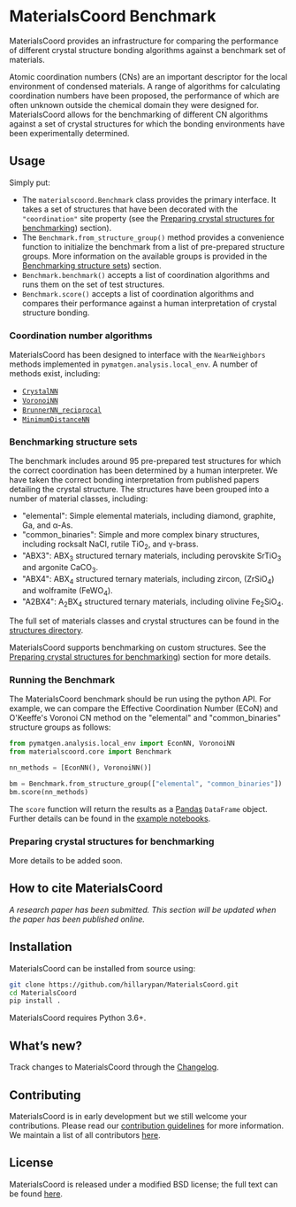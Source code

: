 # MaterialsCoord Benchmark

MaterialsCoord provides an infrastructure for comparing the performance of
different crystal structure bonding algorithms against a benchmark set of
materials.

Atomic coordination numbers (CNs) are an important descriptor for the local
environment of condensed materials. A range of algorithms for calculating
coordination numbers have been proposed, the performance of which are often
unknown outside the chemical domain they were designed for. MaterialsCoord
allows for the benchmarking of different CN algorithms against a set of crystal
structures for which the bonding environments have been experimentally
determined.

## Usage

Simply put:

- The `materialscoord.Benchmark` class provides the primary interface.
  It takes a set of structures that have been decorated with the
  `"coordination"` site property (see the [Preparing crystal structures for benchmarking](#preparing-crystal-structures-for-benchmarking))
  section).
- The `Benchmark.from_structure_group()` method provides a convenience function
  to initialize the benchmark from a list of pre-prepared structure groups.
  More information on the available groups is provided in the
  [Benchmarking structure sets](#benchmarking-structure-sets))
  section.
- `Benchmark.benchmark()` accepts a list of coordination algorithms and runs them
  on the set of test structures.
- `Benchmark.score()` accepts a list of coordination algorithms and compares
  their performance against a human interpretation of crystal structure bonding.

### Coordination number algorithms

MaterialsCoord has been designed to interface with the `NearNeighbors` methods
implemented in `pymatgen.analysis.local_env`. A number of methods exist,
including:

- [`CrystalNN`](https://pymatgen.org/pymatgen.analysis.local_env.html#pymatgen.analysis.local_env.CrystalNN)
- [`VoronoiNN`](https://pymatgen.org/pymatgen.analysis.local_env.html#pymatgen.analysis.local_env.VoronoiNN)
- [`BrunnerNN_reciprocal`](https://pymatgen.org/pymatgen.analysis.local_env.html#pymatgen.analysis.local_env.BrunnerNN_reciprocal)
- [`MinimumDistanceNN`](https://pymatgen.org/pymatgen.analysis.local_env.html#pymatgen.analysis.local_env.MinimumDistanceNN)

### Benchmarking structure sets

The benchmark includes around 95 pre-prepared test structures for which the
correct coordination has been determined by a human interpreter. We have taken
the correct bonding interpretation from published papers detailing the crystal
structure. The structures have been grouped into a number of material classes,
including:

- "elemental": Simple elemental materials, including diamond, graphite, Ga,
  and α-As.
- "common_binaries": Simple and more complex binary structures, including
  rocksalt NaCl, rutile TiO<sub>2</sub>, and γ-brass.
- "ABX3": ABX<sub>3</sub> structured ternary materials, including perovskite
  SrTiO<sub>3</sub> and argonite CaCO<sub>3</sub>.
- "ABX4": ABX<sub>4</sub> structured ternary materials, including zircon,
  (ZrSiO<sub>4</sub>) and wolframite (FeWO<sub>4</sub>).
- "A2BX4": A<sub>2</sub>BX<sub>4</sub> structured ternary materials, including
  olivine Fe<sub>2</sub>SiO<sub>4</sub>.

The full set of materials classes and crystal structures can be found
in the [structures directory](https://github.com/hillarypan/MaterialsCoord/tree/master/materialscoord/structures).

MaterialsCoord supports benchmarking on custom structures. See the
[Preparing crystal structures for benchmarking](#preparing-crystal-structures-for-benchmarking))
section for more details.

### Running the Benchmark

The MaterialsCoord benchmark should be run using the python API. For example,
we can compare the Effective Coordination Number (ECoN) and O'Keeffe's Voronoi
CN method on the "elemental" and "common_binaries" structure groups as follows:

```python
from pymatgen.analysis.local_env import EconNN, VoronoiNN
from materialscoord.core import Benchmark

nn_methods = [EconNN(), VoronoiNN()]

bm = Benchmark.from_structure_group(["elemental", "common_binaries"])
bm.score(nn_methods)
```

The `score` function will return the results as a [Pandas](https://pandas.pydata.org)
`DataFrame` object. Further details can be found in the
[example notebooks](https://github.com/hillarypan/MaterialsCoord/tree/master/examples).

### Preparing crystal structures for benchmarking

More details to be added soon.

## How to cite MaterialsCoord

*A research paper has been submitted. This section will be updated when the
paper has been published online.*

## Installation

MaterialsCoord can be installed from source using:

```bash
git clone https://github.com/hillarypan/MaterialsCoord.git
cd MaterialsCoord
pip install .
```

MaterialsCoord requires Python 3.6+.

## What’s new?

Track changes to MaterialsCoord through the
[Changelog](https://github.com/hillarypan/MaterialsCoord/blob/master/CHANGELOG.rst).

## Contributing

MaterialsCoord is in early development but we still welcome your
contributions. Please read our [contribution guidelines](https://github.com/hillarypan/MaterialsCoord/blob/master/CONTRIBUTING.rst)
for more information. We maintain a list of all
contributors [here](https://github.com/hillarypan/MaterialsCoord/blob/master/CONTRIBUTORS.rst).

## License

MaterialsCoord is released under a modified BSD license;
the full text can be found
[here](https://github.com/hillarypan/MaterialsCoord/blob/master/LICENSE).
